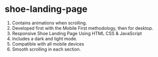 # shoe-landing-page

1. Contains animations when scrolling.
2. Developed first with the Mobile First methodology, then for desktop.
3. Responsive Shoe Landing Page Using HTML CSS & JavaScript
4. Includes a dark and light mode.
5. Compatible with all mobile devices
6. Smooth scrolling in each section.
